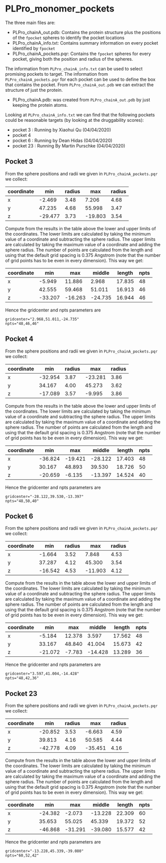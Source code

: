 # PLPro_monomer_pockets

The three main files are:

- PLPro_chainA_out.pdb: Contains the protein structure plus the positions of the
  `fpocket` spheres to identify the pocket locations
- PLPro_chainA_info.txt: Contains summary information on every pocket identified
  by `fpocket`
- PLPro_chainA_pockets.pqr: Contains the `fpocket` spheres for every pocket,
  giving both the position and radius of the spheres.

The information from `PLPro_chainA_info.txt` can be used to select promising
pockets to target. The information from `PLPro_chainA_pockets.pqr` for each
pocket can be used to define the box that contains the pocket. From 
`PLPro_chainA_out.pdb` we can extract the structure of just the protein.

- PLPro_chainA.pdb: was created from `PLPro_chainA_out.pdb` by just keeping
  the protein atoms.

Looking at `PLPro_chainA_info.txt` we can find that the following pockets
could be reasonable targets (by looking at the druggability scores):

- pocket 3  : Running by Xiaohui Qu (04/04/2020)
- pocket 4
- pocket 6  : Running by Dean Hidas  (04/04/2020)
- pocket 23 : Running By Martin Purschke (04/04/2020)

## Pocket 3

From the sphere positions and radii we given in `PLPro_chainA_pockets.pqr`
we collect:

| coordinate | min     | radius | max     | radius |
| ---------- | ------- | ------ | ------- | ------ |
| x          |  -2.469 | 3.48   |   7.206 | 4.68   |
| y          |  47.235 | 4.68   |  55.998 | 3.47   |
| z          | -29.477 | 3.73   | -19.803 | 3.54   |

Compute from the results in the table above the lower and upper limits of 
the coordinates. The lower limits are calculated by taking the minimum value
of a coordinate and subtracting the sphere radius. The upper limits are 
calculated by taking the maximum value of a coordinate and adding the sphere
radius. The number of points are calculated from the length and using that the
default grid spacing is 0.375 Angstrom (note that the number of grid points
has to be even in every dimension). This way we get:

| coordinate | min     | max     | middle   | length | npts |
| ---------- | ------- | ------- | -------- | ------ | ---- |
| x          |  -5.949 |  11.886 |   2.968  | 17.835 | 48   |
| y          |  42.555 |  59.468 |  51.011  | 16.913 | 46   |
| z          | -33.207 | -16.263 | -24.735  | 16.944 | 46   |

Hence the gridcenter and npts parameters are
```
gridcenter="2.968,51.011,-24.735"
npts="48,46,46"
```

## Pocket 4

From the sphere positions and radii we given in `PLPro_chainA_pockets.pqr`
we collect:

| coordinate | min     | radius | max     | radius |
| ---------- | ------- | ------ | ------- | ------ |
| x          | -32.954 | 3.87   | -23.281 | 3.86   |
| y          |  34.167 | 4.00   |  45.273 | 3.62   |
| z          | -17.089 | 3.57   |  -9.995 | 3.86   |

Compute from the results in the table above the lower and upper limits of 
the coordinates. The lower limits are calculated by taking the minimum value
of a coordinate and subtracting the sphere radius. The upper limits are 
calculated by taking the maximum value of a coordinate and adding the sphere
radius. The number of points are calculated from the length and using that the
default grid spacing is 0.375 Angstrom (note that the number of grid points
has to be even in every dimension). This way we get:

| coordinate | min     | max     | middle   | length | npts |
| ---------- | ------- | ------- | -------- | ------ | ---- |
| x          | -36.824 | -19.421 | -28.122  | 17.403 | 48   |
| y          |  30.167 |  48.893 |  39.530  | 18.726 | 50   |
| z          | -20.659 |  -6.135 | -13.397  | 14.524 | 40   |

Hence the gridcenter and npts parameters are
```
gridcenter="-28.122,39.530,-13.397"
npts="48,50,40"
```

## Pocket 6

From the sphere positions and radii we given in `PLPro_chainA_pockets.pqr`
we collect:

| coordinate | min     | radius | max     | radius |
| ---------- | ------- | ------ | ------- | ------ |
| x          |  -1.664 | 3.52   |   7.848 | 4.53   |
| y          |  37.287 | 4.12   |  45.300 | 3.54   |
| z          | -16.542 | 4.53   | -11.903 | 4.12   |

Compute from the results in the table above the lower and upper limits of 
the coordinates. The lower limits are calculated by taking the minimum value
of a coordinate and subtracting the sphere radius. The upper limits are 
calculated by taking the maximum value of a coordinate and adding the sphere
radius. The number of points are calculated from the length and using that the
default grid spacing is 0.375 Angstrom (note that the number of grid points
has to be even in every dimension). This way we get:

| coordinate | min     | max     | middle   | length | npts |
| ---------- | ------- | ------- | -------- | ------ | ---- |
| x          |  -5.184 | 12.378  |   3.597  | 17.562 | 48   |
| y          |  33.167 | 48.840  |  41.004  | 15.673 | 42   |
| z          | -21.072 | -7.783  | -14.428  | 13.289 | 36   |

Hence the gridcenter and npts parameters are
```
gridcenter="3.597,41.004,-14.428"
npts="48,42,36"
```

## Pocket 23

From the sphere positions and radii we given in `PLPro_chainA_pockets.pqr`
we collect:

| coordinate | min     | radius | max     | radius |
| ---------- | ------- | ------ | ------- | ------ |
| x          | -20.852 | 3.53   |  -6.663 | 4.59   |
| y          |  39.813 | 4.16   |  50.585 | 4.44   |
| z          | -42.778 | 4.09   | -35.451 | 4.16   |

Compute from the results in the table above the lower and upper limits of 
the coordinates. The lower limits are calculated by taking the minimum value
of a coordinate and subtracting the sphere radius. The upper limits are 
calculated by taking the maximum value of a coordinate and adding the sphere
radius. The number of points are calculated from the length and using that the
default grid spacing is 0.375 Angstrom (note that the number of grid points
has to be even in every dimension). This way we get:

| coordinate | min     | max     | middle   | length | npts |
| ---------- | ------- | ------- | -------- | ------ | ---- |
| x          | -24.382 |  -2.073 | -13.228  | 22.309 | 60   |
| y          |  35.653 |  55.025 |  45.339  | 19.372 | 52   |
| z          | -46.868 | -31.291 | -39.080  | 15.577 | 42   |

Hence the gridcenter and npts parameters are
```
gridcenter="-13.228,45.339,-39.080"
npts="60,52,42"
```
